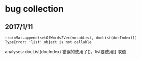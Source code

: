 # bug collection

## 2017/1/11

```
trainMat.append(setOfWords2Vec(vocabList, docList(docIndex)))
TypeError: 'list' object is not callable
```

analyses:
docList(docIndex) 错误的使用了()，list要使用[] 取值